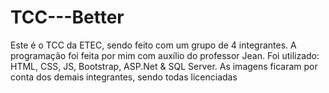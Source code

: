 # TCC---Better
Este é o TCC da ETEC, sendo feito com um grupo de 4 integrantes. A programação foi feita por mim com auxílio do professor Jean.
Foi utilizado: HTML, CSS, JS, Bootstrap, ASP.Net & SQL Server.
As imagens ficaram por conta dos demais integrantes, sendo todas licenciadas
